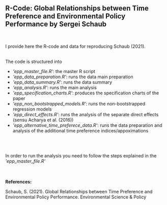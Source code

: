 ## R-Code: Global Relationships between Time Preference and Environmental Policy Performance by Sergei Schaub
<br>

I provide here the R-code and data for reproducing Schaub (2021). 
<br>
<br>
 
The code is structured into <br> 
- *'epp_master_file.R'*: the master R script <br>
- *'epp_data_preparation.R'*: runs the data main preparation <br>
- *'epp_data_summary.R'*: runs the data summary <br>
- *'epp_analysis.R'*: runs the main analysis <br>
- *'epp_specification_charts.R'*: produces the specification charts of the paper <br>
- *'epp_non_bootstrapped_models.R'*: runs the non-bootstrapped regression models <br>
- *'epp_direct_effects.R'*: runs the analysis of the separate direct effects (sensu Acharya et al. (2016)) <br>
- *'epp_alternative_time_preferece_data.R'*: runs the data preparation and analysis of the additional time preference indices/appoximations <br>
<br>
<br>

In order to run the analysis you need to follow the steps explained in the *'epp_master_file.R'* <br>
<br>
<br>

**References:**
<br>

Schaub, S. (2021). Global Relationships between Time Preference and Environmental Policy Performance. Environmental Science & Policy
